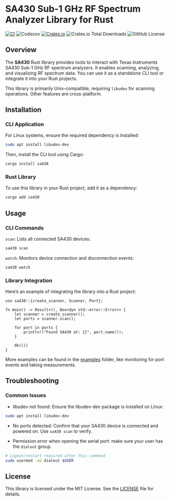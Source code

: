 # SA430 Sub-1 GHz RF Spectrum Analyzer Library for Rust

[![CI](https://github.com/DKrepsky/sa430/actions/workflows/ci.yml/badge.svg)](https://github.com/DKrepsky/sa430/actions/workflows/ci.yml)
![Codecov](https://img.shields.io/codecov/c/github/DKrepsky/sa430)
[![Crates.io](https://img.shields.io/crates/v/sa430.svg)](https://crates.io/crates/sa430)
![Crates.io Total Downloads](https://img.shields.io/crates/d/sa430)
![GitHub License](https://img.shields.io/github/license/DKrepsky/sa430)

## Overview

The **SA430** Rust library provides tools to interact with Texas Instruments SA430 Sub-1 GHz RF spectrum analyzers. It enables scanning, analyzing, and visualizing RF spectrum data. You can use it as a standalone CLI tool or integrate it into your Rust projects.

This library is primarily Unix-compatible, requiring `libudev` for scanning operations. Other features are cross-platform.


## Installation

### CLI Application

For Linux systems, ensure the required dependency is installed:
```bash
sudo apt install libudev-dev
```

Then, install the CLI tool using Cargo:

```bash
cargo install sa430
```

### Rust Library
To use this library in your Rust project, add it as a dependency:

```bash
cargo add sa430
```

## Usage

### CLI Commands

`scan`: Lists all connected SA430 devices:

```bash
sa430 scan
```

`watch`: Monitors device connection and disconnection events:

```bash
sa430 watch
```

### Library Integration

Here’s an example of integrating the library into a Rust project:

```
use sa430::{create_scanner, Scanner, Port};

fn main() -> Result<(), Box<dyn std::error::Error>> {
    let scanner = create_scanner();
    let ports = scanner.scan();

    for port in ports {
        println!("Found SA430 at: {}", port.name());
    }

    Ok(())
}
```

More examples can be found in the [examples](examples/) folder, like monitoring for port events and taking measurements.

## Troubleshooting

### Common Issues

- libudev not found: Ensure the libudev-dev package is installed on Linux:
```bash
sudo apt install libudev-dev
```
- No ports detected: Confirm that your SA430 device is connected and powered on. Use `sa430 scan` to verify.

- Permission error when opening the serial port: make sure your user has the `dialout` group.
```bash
# Logout/restart required after this command
sudo usermod -aG dialout $USER
```

## License
This library is licensed under the MIT License. See the [LICENSE](LICENSE) file for details.

